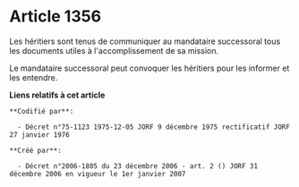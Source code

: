 # Article 1356

Les héritiers sont tenus de communiquer au mandataire successoral tous les documents utiles à l'accomplissement de sa
mission.

Le mandataire successoral peut convoquer les héritiers pour les informer et les entendre.

**Liens relatifs à cet article**

	**Codifié par**:

	  - Décret n°75-1123 1975-12-05 JORF 9 décembre 1975 rectificatif JORF 27 janvier 1976

	**Créé par**:

	  - Décret n°2006-1805 du 23 décembre 2006 - art. 2 () JORF 31 décembre 2006 en vigueur le 1er janvier 2007
